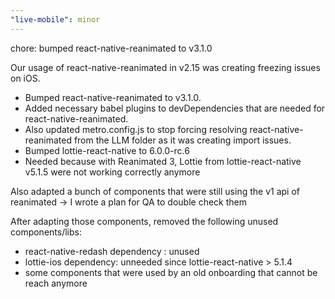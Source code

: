 ```yaml
---
"live-mobile": minor
---
```


chore: bumped react-native-reanimated to v3.1.0

Our usage of react-native-reanimated in v2.15 was creating freezing issues on iOS.

- Bumped react-native-reanimated to v3.1.0.
- Added necessary babel plugins to devDependencies that are needed for react-native-reanimated.
- Also updated metro.config.js to stop forcing resolving react-native-reanimated from the LLM folder as it was creating import issues.
- Bumped lottie-react-native to 6.0.0-rc.6
- Needed because with Reanimated 3, Lottie from lottie-react-native v5.1.5 were not working correctly anymore

Also adapted a bunch of components that were still using the v1 api of reanimated -> I wrote a plan for QA to double check them

After adapting those components, removed the following unused components/libs:

- react-native-redash dependency : unused
- lottie-ios dependency: unneeded since lottie-react-native > 5.1.4
- some components that were used by an old onboarding that cannot be reach anymore
